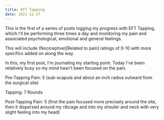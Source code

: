 ```yaml
---
title: EFT Tapping
date: 2021-12-27
---
```


This is the first of a series of posts logging my progress with EFT Tapping, which I'll be performing three times a day and monitoring my pain and associated psychological, emotional and general feelings.

This will include (Nociceptive)[Related to pain] ratings of 0-10 with more specifics added on along the way.

In this, my first post, I'm journaling my starting point. Today I've been relatively busy so my mind hasn't been focused on the pain.

Pre-Tapping Pain: 5 (sub-scapula and about an inch radius outward from the surgical site)

Tapping: 7 Rounds

Post-Tapping Pain: 5 (first the pain focused more precisely around the site, then it dispersed around my ribcage and into my shouler and neck with very slight feeling into my head)

